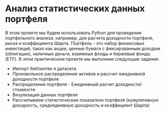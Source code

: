 # Анализ статистических данных портфеля
В этом проекте мы будем использовать Python для проведения портфельного анализа, например, для расчета доходности портфеля, риска и коэффициента Шарпа. Портфель - это набор финансовых инвестиций, таких как акции, ценные бумаги с фиксированным доходом (облигации), наличные деньги, взаимные фонды и биржевые фонды (ETF). В этом практическом проекте мы выполним следующие задания:
* Импорт библиотек и датасета
* Произвольное распределение активов и рассчет ежедневной доходности портфеля
* Распределение портфеля - Ежедневный расчет доходности/стоимости
* Визулизация данных портфеля
* Рассчитываем статистические показатели портфеля (кумулятивную доходность, среднедневную доходность и коэффициент Шарпа)
